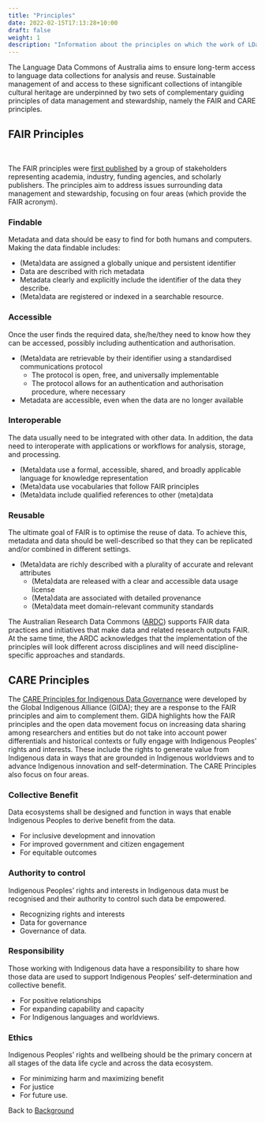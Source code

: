 ```yaml
---
title: "Principles"
date: 2022-02-15T17:13:28+10:00
draft: false
weight: 1
description: "Information about the principles on which the work of LDaCA is based."
---
```


The Language Data Commons of Australia aims to ensure long-term access to language data collections for analysis and reuse. Sustainable management of and access to these significant collections of intangible cultural heritage are underpinned by two sets of complementary guiding principles of data management and stewardship, namely the FAIR and CARE principles.
<br />

## FAIR Principles

<br />

The FAIR principles were [first published](https://www.nature.com/articles/sdata201618) by a group of stakeholders representing academia, industry, funding agencies, and scholarly publishers. The principles aim to address issues surrounding data management and stewardship, focusing on four areas (which provide the FAIR acronym).
<br />

### Findable

Metadata and data should be easy to find for both humans and computers. Making the data findable includes:

- (Meta)data are assigned a globally unique and persistent identifier
- Data are described with rich metadata
- Metadata clearly and explicitly include the identifier of the data they
  describe.
- (Meta)data are registered or indexed in a searchable resource.
  <br />

### Accessible

Once the user finds the required data, she/he/they need to know how they can be accessed, possibly including authentication and authorisation.

- (Meta)data are retrievable by their identifier using a standardised communications protocol
  - The protocol is open, free, and universally implementable
  - The protocol allows for an authentication and authorisation procedure, where necessary
- Metadata are accessible, even when the data are no longer available
  <br />

### Interoperable

The data usually need to be integrated with other data. In addition, the data need to interoperate with applications or workflows for analysis, storage, and processing.

- (Meta)data use a formal, accessible, shared, and broadly applicable language for knowledge representation
- (Meta)data use vocabularies that follow FAIR principles
- (Meta)data include qualified references to other (meta)data
  <br />

### Reusable

The ultimate goal of FAIR is to optimise the reuse of data. To achieve this, metadata and data should be well-described so that they can be replicated and/or combined in different settings.

- (Meta)data are richly described with a plurality of accurate and relevant attributes
  - (Meta)data are released with a clear and accessible data usage license
  - (Meta)data are associated with detailed provenance
  - (Meta)data meet domain-relevant community standards
    <br />

The Australian Research Data Commons ([ARDC](https://ardc.edu.au/)) supports FAIR data practices and initiatives that make data and related research outputs FAIR. At the same time, the ARDC acknowledges that the implementation of the principles will look different across disciplines and will need discipline-specific approaches and standards.

## CARE Principles

The [CARE Principles for Indigenous Data Governance](https://www.gida-global.org/care) were developed by the Global Indigenous Alliance (GIDA); they are a response to the FAIR principles and aim to complement them. GIDA highlights how the FAIR principles and the open data movement focus on increasing data sharing among researchers and entities but do not take into account power differentials and historical contexts or fully engage with Indigenous Peoples’ rights and interests. These include the rights to generate value from Indigenous data in ways that are grounded in Indigenous worldviews and to advance Indigenous innovation and self-determination. The CARE Principles also focus on four areas.
<br />

### Collective Benefit

Data ecosystems shall be designed and function in ways that enable Indigenous Peoples to derive benefit from the data.

- For inclusive development and innovation
- For improved government and citizen engagement
- For equitable outcomes
  <br />

### Authority to control

Indigenous Peoples’ rights and interests in Indigenous data must be recognised and their authority to control such data be empowered.

- Recognizing rights and interests
- Data for governance
- Governance of data.
  <br />

### Responsibility

Those working with Indigenous data have a responsibility to share how those data are used to support Indigenous Peoples’ self-determination and collective benefit.

- For positive relationships
- For expanding capability and capacity
- For Indigenous languages and worldviews.
  <br />

### Ethics

Indigenous Peoples’ rights and wellbeing should be the primary concern at all stages of the data life cycle and across the data ecosystem.

- For minimizing harm and maximizing benefit
- For justice
- For future use.

Back to [Background](/background/information/)
